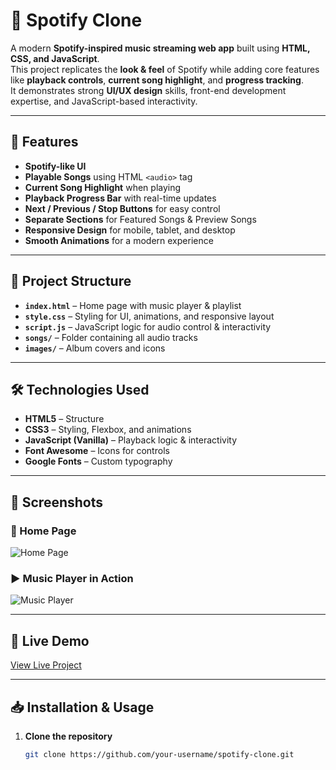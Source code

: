 # 🎵 Spotify Clone

A modern **Spotify-inspired music streaming web app** built using **HTML, CSS, and JavaScript**.  
This project replicates the **look & feel** of Spotify while adding core features like **playback controls**, **current song highlight**, and **progress tracking**.  
It demonstrates strong **UI/UX design** skills, front-end development expertise, and JavaScript-based interactivity.

---

## 🚀 Features

- **Spotify-like UI**
- **Playable Songs** using HTML `<audio>` tag
- **Current Song Highlight** when playing
- **Playback Progress Bar** with real-time updates
- **Next / Previous / Stop Buttons** for easy control
- **Separate Sections** for Featured Songs & Preview Songs
- **Responsive Design** for mobile, tablet, and desktop
- **Smooth Animations** for a modern experience

---

## 📂 Project Structure

- **`index.html`** – Home page with music player & playlist
- **`style.css`** – Styling for UI, animations, and responsive layout
- **`script.js`** – JavaScript logic for audio control & interactivity
- **`songs/`** – Folder containing all audio tracks
- **`images/`** – Album covers and icons

---

## 🛠️ Technologies Used

- **HTML5** – Structure
- **CSS3** – Styling, Flexbox, and animations
- **JavaScript (Vanilla)** – Playback logic & interactivity
- **Font Awesome** – Icons for controls
- **Google Fonts** – Custom typography

---

## 📸 Screenshots

### 🎼 Home Page
![Home Page](link-to-screenshot1)

### ▶️ Music Player in Action
![Music Player](link-to-screenshot2)

---

## 🔗 Live Demo
[View Live Project](https://your-live-demo-link.com)

---

## 📥 Installation & Usage

1. **Clone the repository**  
   ```bash
   git clone https://github.com/your-username/spotify-clone.git
